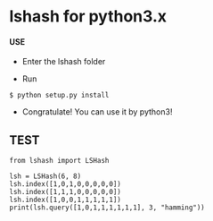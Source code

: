 # lshash for python3.x


#### USE

- Enter the lshash folder

- Run
```
$ python setup.py install
```
- Congratulate! You can use it by python3!


## TEST

```
from lshash import LSHash

lsh = LSHash(6, 8)
lsh.index([1,0,1,0,0,0,0,0])
lsh.index([1,1,1,0,0,0,0,0])
lsh.index([1,0,0,1,1,1,1,1])
print(lsh.query([1,0,1,1,1,1,1,1], 3, "hamming"))
```

